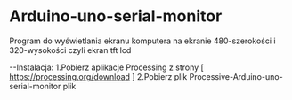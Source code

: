# Arduino-uno-serial-monitor
Program do wyświetlania ekranu komputera na ekranie 480-szerokości i 320-wysokości czyli ekran tft lcd 

--Instalacja:
1.Pobierz aplikacje Processing z strony [ https://processing.org/download ]
2.Pobierz plik Processive-Arduino-uno-serial-monitor plik
